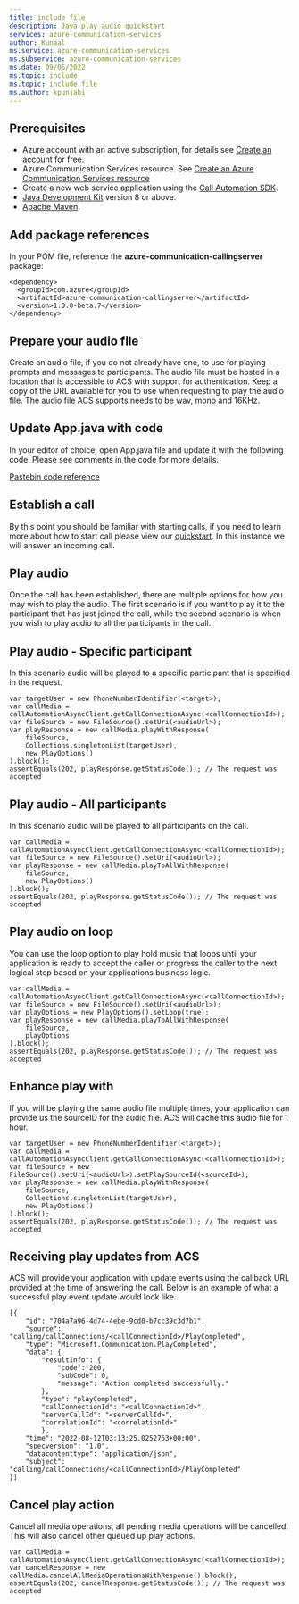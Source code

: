 ```yaml
---
title: include file
description: Java play audio quickstart
services: azure-communication-services
author: Kunaal
ms.service: azure-communication-services
ms.subservice: azure-communication-services
ms.date: 09/06/2022
ms.topic: include
ms.topic: include file
ms.author: kpunjabi
---
```


## Prerequisites

- Azure account with an active subscription, for details see [Create an account for free.](https://azure.microsoft.com/free/)
- Azure Communication Services resource. See [Create an Azure Communication Services resource](https://docs.microsoft.com/en-us/azure/communication-services/quickstarts/create-communication-resource?tabs=windows&pivots=platform-azp)
- Create a new web service application using the [Call Automation SDK](../../Callflows-for-customer-interactions.md).
- [Java Development Kit](https://docs.microsoft.com/en-us/azure/developer/java/fundamentals/java-jdk-install) version 8 or above.
- [Apache Maven](https://maven.apache.org/download.cgi).

## Add package references

In your POM file, reference the **azure-communication-callingserver** package:

``` console 
<dependency>
  <groupId>com.azure</groupId>
  <artifactId>azure-communication-callingserver</artifactId>
  <version>1.0.0-beta.7</version>
</dependency> 
```

## Prepare your audio file

Create an audio file, if you do not already have one, to use for playing prompts and messages to participants. The audio file must be hosted in a location that is accessible to ACS with support for authentication. Keep a copy of the URL available for you to use when requesting to play the audio file. The audio file ACS supports needs to be wav, mono and 16KHz. 

## Update App.java with code

In your editor of choice, open App.java file and update it with the following code. Please see comments in the code for more details.

[Pastebin code reference](https://paste.microsoft.com/1207add3-8fda-4e75-ba31-0a54679f66c7)

## Establish a call

By this point you should be familiar with starting calls, if you need to learn more about how to start call please view our [quickstart](../../Callflows-for-customer-interactions.md). In this instance we will answer an incoming call.

## Play audio

Once the call has been established, there are multiple options for how you may wish to play the audio. The first scenario is if you want to play it to the participant that has just joined the call, while the second scenario is when you wish to play audio to all the participants in the call. 

## Play audio - Specific participant

In this scenario audio will be played to a specific participant that is specified in the request.

``` console 
var targetUser = new PhoneNumberIdentifier(<target>);
var callMedia = callAutomationAsyncClient.getCallConnectionAsync(<callConnectionId>);
var fileSource = new FileSource().setUri(<audioUrl>);
var playResponse = new callMedia.playWithResponse(
    fileSource,
    Collections.singletonList(targetUser),
    new PlayOptions()
).block();
assertEquals(202, playResponse.getStatusCode()); // The request was accepted
```

## Play audio - All participants

In this scenario audio will be played to all participants on the call. 

``` console 
var callMedia = callAutomationAsyncClient.getCallConnectionAsync(<callConnectionId>);
var fileSource = new FileSource().setUri(<audioUrl>);
var playResponse = new callMedia.playToAllWithResponse(
    fileSource,
    new PlayOptions()
).block();
assertEquals(202, playResponse.getStatusCode()); // The request was accepted
```

## Play audio on loop

You can use the loop option to play hold music that loops until your application is ready to accept the caller or progress the caller to the next logical step based on your applications business logic. 

``` console
var callMedia = callAutomationAsyncClient.getCallConnectionAsync(<callConnectionId>);
var fileSource = new FileSource().setUri(<audioUrl>);
var playOptions = new PlayOptions().setLoop(true);
var playResponse = new callMedia.playToAllWithResponse(
    fileSource,
    playOptions
).block();
assertEquals(202, playResponse.getStatusCode()); // The request was accepted
```

## Enhance play with

If you will be playing the same audio file multiple times, your application can provide us the sourceID for the audio file. ACS will cache this audio file for 1 hour.

``` console
var targetUser = new PhoneNumberIdentifier(<target>);
var callMedia = callAutomationAsyncClient.getCallConnectionAsync(<callConnectionId>);
var fileSource = new FileSource().setUri(<audioUrl>).setPlaySourceId(<sourceId>);
var playResponse = new callMedia.playWithResponse(
    fileSource,
    Collections.singletonList(targetUser),
    new PlayOptions()
).block();
assertEquals(202, playResponse.getStatusCode()); // The request was accepted
```

## Receiving play updates from ACS 

ACS will provide your application with update events using the callback URL provided at the time of answering the call. Below is an example of what a successful play event update would look like.

```console 
[{
    "id": "704a7a96-4d74-4ebe-9cd0-b7cc39c3d7b1",
    "source": "calling/callConnections/<callConnectionId>/PlayCompleted",
    "type": "Microsoft.Communication.PlayCompleted",
    "data": {
        "resultInfo": {
            "code": 200,
            "subCode": 0,
            "message": "Action completed successfully."
        },
        "type": "playCompleted",
        "callConnectionId": "<callConnectionId>",
        "serverCallId": "<serverCallId>",
        "correlationId": "<correlationId>"
        },
    "time": "2022-08-12T03:13:25.0252763+00:00",
    "specversion": "1.0",
    "datacontenttype": "application/json",
    "subject": "calling/callConnections/<callConnectionId>/PlayCompleted"
}]
```

## Cancel play action

Cancel all media operations, all pending media operations will be cancelled. This will also cancel other queued up play actions. 

```console
var callMedia = callAutomationAsyncClient.getCallConnectionAsync(<callConnectionId>);
var cancelResponse = new callMedia.cancelAllMediaOperationsWithResponse().block();
assertEquals(202, cancelResponse.getStatusCode()); // The request was accepted
```
